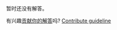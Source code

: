 
暂时还没有解答。

有兴趣[贡献你的解答](https://github.com/BFEdev/BFE.dev-solutions/blob/main/quiz/settimeout-iii_zh.md)吗? [Contribute guideline](https://github.com/BFEdev/BFE.dev-solutions#how-to-contribute)
